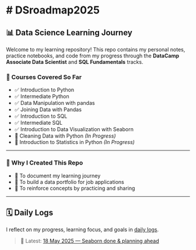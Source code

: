 <h1 id="dsroadmap2025"># DSroadmap2025</h1>

<h2>📊 Data Science Learning Journey</h2>
<p>Welcome to my learning repository! This repo contains my personal notes, practice notebooks, and code from my progress through the <strong>DataCamp Associate Data Scientist</strong> and <strong>SQL Fundamentals</strong> tracks.</p>

<h3>🧠 Courses Covered So Far</h3>
<ul>
  <li>✅ Introduction to Python</li>
  <li>✅ Intermediate Python</li>
  <li>✅ Data Manipulation with pandas</li>
  <li>✅ Joining Data with Pandas</li>
  <li>✅ Introduction to SQL</li>
  <li>✅ Intermediate SQL</li>
  <li>✅ Introduction to Data Visualization with Seaborn</li>
  <li>🔄 Cleaning Data with Python <em>(In Progress)</em></li>
  <li>🔄 Introduction to Statistics in Python <em>(In Progress)</em></li>
</ul>

<hr>

<h3>🚀 Why I Created This Repo</h3>
<ul>
  <li>📌 To document my learning journey</li>
  <li>💼 To build a data portfolio for job applications</li>
  <li>🔁 To reinforce concepts by practicing and sharing</li>
</ul>

---

## 🗓️ Daily Logs

I reflect on my progress, learning focus, and goals in [daily logs](https://github.com/sabrinaMKE201073/DSroadmap2025/tree/main/daily-logs).

> 📅 Latest: [18 May 2025 — Seaborn done & planning ahead](https://github.com/sabrinaMKE201073/DSroadmap2025/blob/main/daily-logs/2025-05-18.md)
